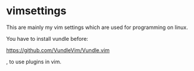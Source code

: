 # vimsettings

This are mainly my vim settings which are used for programming on linux.

You have to install vundle before:

https://github.com/VundleVim/Vundle.vim

, to use plugins in vim.
